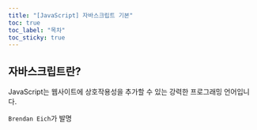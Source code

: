 ```yaml
---
title: "[JavaScript] 자바스크립트 기본"
toc: true
toc_label: "목차"
toc_sticky: true
---
```


## 자바스크립트란?

JavaScript는 웹사이트에 상호작용성을 추가할 수 있는 강력한 프로그래밍 언어입니다.

`Brendan Eich`가 발명

